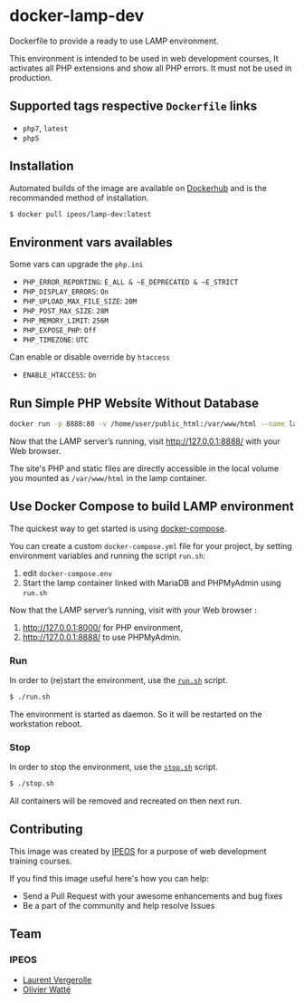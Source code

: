 # docker-lamp-dev

Dockerfile to provide a ready to use LAMP environment.

This environment is intended to be used in web development courses, It activates all PHP extensions and show all PHP errors. It must not be used in production.

## Supported tags respective `Dockerfile` links

- `php7`, `latest`
- `php5`

## Installation

Automated builds of the image are available on [Dockerhub](https://hub.docker.com/r/ipeos/lamp-dev/) and is the recommanded method of installation.

```bash
$ docker pull ipeos/lamp-dev:latest
```

## Environment vars availables

Some vars can upgrade the `php.ini`

- `PHP_ERROR_REPORTING`: `E_ALL & ~E_DEPRECATED & ~E_STRICT`
- `PHP_DISPLAY_ERRORS`: `On`
- `PHP_UPLOAD_MAX_FILE_SIZE`: `20M`
- `PHP_POST_MAX_SIZE`: `28M`
- `PHP_MEMORY_LIMIT`: `256M`
- `PHP_EXPOSE_PHP`: `Off`
- `PHP_TIMEZONE`: `UTC`

Can enable or disable override by `htaccess`

- `ENABLE_HTACCESS`: `On`

## Run Simple PHP Website Without Database

```bash
docker run -p 8888:80 -v /home/user/public_html:/var/www/html --name lamp ipeos/lamp-dev:latest
```
Now that the LAMP server’s running, visit http://127.0.0.1:8888/ with your Web browser.

The site's PHP and static files are directly accessible in the local volume you mounted as `/var/www/html` in the lamp container.

## Use Docker Compose to build LAMP environment

The quickest way to get started is using  [docker-compose](https://docs.docker.com/compose/).

You can create a custom `docker-compose.yml` file for your project, by setting environment variables and running the script `run.sh`:

1. edit `docker-compose.env`
2. Start the lamp container linked with MariaDB and PHPMyAdmin using `run.sh`

Now that the LAMP server’s running, visit with your Web browser :
1. http://127.0.0.1:8000/ for PHP environment,
2. http://127.0.0.1:8888/ to use PHPMyAdmin.

### Run
In order to (re)start the environment, use the [`run.sh`](run.sh) script.
```bash
$ ./run.sh
```
The environment is started as daemon. So it will be restarted on the workstation reboot.

### Stop
In order to stop the environment, use the [`stop.sh`](stop.sh) script.
```bash
$ ./stop.sh
```

All containers will be removed and recreated on then next run.

## Contributing

This image was created by [IPEOS](http://www.ipeos.com) for a purpose of web development training courses.

If you find this image useful here's how you can help:

* Send a Pull Request with your awesome enhancements and bug fixes
* Be a part of the community and help resolve Issues

## Team

### IPEOS

* [Laurent Vergerolle](https://github.com/psychoz971/)
* [Olivier Watté](https://github.com/owatte/)
